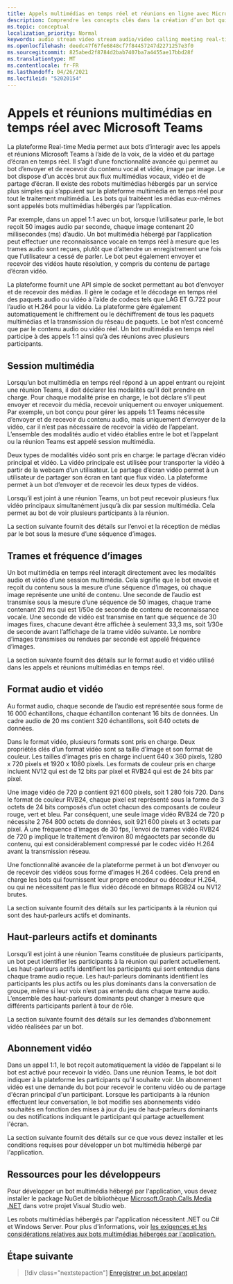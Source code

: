 ```yaml
---
title: Appels multimédias en temps réel et réunions en ligne avec Microsoft Teams
description: Comprendre les concepts clés dans la création d’un bot qui peut mener des appels audio et vidéo en temps réel et des réunions en ligne.
ms.topic: conceptual
localization_priority: Normal
keywords: audio stream video stream audio/video calling meeting real-time media application-hosted media service-hosted media-hosted media
ms.openlocfilehash: deedc47f67fe6848cf7f84457247d2271257e3f0
ms.sourcegitcommit: 825abed2f8784d2bab7407ba7a4455ae17bbd28f
ms.translationtype: MT
ms.contentlocale: fr-FR
ms.lasthandoff: 04/26/2021
ms.locfileid: "52020154"
---
```

# <a name="real-time-media-calls-and-meetings-with-microsoft-teams"></a>Appels et réunions multimédias en temps réel avec Microsoft Teams

La plateforme Real-time Media permet aux bots d’interagir avec les appels et réunions Microsoft Teams à l’aide de la voix, de la vidéo et du partage d’écran en temps réel. Il s’agit d’une fonctionnalité avancée qui permet au bot d’envoyer et de recevoir du contenu vocal et vidéo, image par image. Le bot dispose d’un accès brut aux flux multimédias vocaux, vidéo et de partage d’écran. Il existe des robots multimédias hébergés par un service plus simples qui s’appuient sur la plateforme multimédia en temps réel pour tout le traitement multimédia. Les bots qui traitéent les médias eux-mêmes sont appelés bots multimédias hébergés par l’application.

Par exemple, dans un appel 1:1 avec un bot, lorsque l’utilisateur parle, le bot reçoit 50 images audio par seconde, chaque image contenant 20 millisecondes (ms) d’audio. Un bot multimédia hébergé par l’application peut effectuer une reconnaissance vocale en temps réel à mesure que les trames audio sont reçues, plutôt que d’attendre un enregistrement une fois que l’utilisateur a cessé de parler. Le bot peut également envoyer et recevoir des vidéos haute résolution, y compris du contenu de partage d’écran vidéo.

La plateforme fournit une API simple de socket permettant au bot d’envoyer et de recevoir des médias. Il gère le codage et le décodage en temps réel des paquets audio ou vidéo à l’aide de codecs tels que LAG ET G.722 pour l’audio et H.264 pour la vidéo. La plateforme gère également automatiquement le chiffrement ou le déchiffrement de tous les paquets multimédias et la transmission du réseau de paquets. Le bot n’est concerné que par le contenu audio ou vidéo réel. Un bot multimédia en temps réel participe à des appels 1:1 ainsi qu’à des réunions avec plusieurs participants.

## <a name="media-session"></a>Session multimédia

Lorsqu’un bot multimédia en temps réel répond à un appel entrant ou rejoint une réunion Teams, il doit déclarer les modalités qu’il doit prendre en charge. Pour chaque modalité prise en charge, le bot déclare s’il peut envoyer et recevoir du média, recevoir uniquement ou envoyer uniquement. Par exemple, un bot conçu pour gérer les appels 1:1 Teams nécessite d’envoyer et de recevoir du contenu audio, mais uniquement d’envoyer de la vidéo, car il n’est pas nécessaire de recevoir la vidéo de l’appelant. L’ensemble des modalités audio et vidéo établies entre le bot et l’appelant ou la réunion Teams est appelé session multimédia.

Deux types de modalités vidéo sont pris en charge: le partage d’écran vidéo principal et vidéo. La vidéo principale est utilisée pour transporter la vidéo à partir de la webcam d’un utilisateur. Le partage d’écran vidéo permet à un utilisateur de partager son écran en tant que flux vidéo. La plateforme permet à un bot d’envoyer et de recevoir les deux types de vidéos.

Lorsqu’il est joint à une réunion Teams, un bot peut recevoir plusieurs flux vidéo principaux simultanément jusqu’à dix par session multimédia. Cela permet au bot de voir plusieurs participants à la réunion.

La section suivante fournit des détails sur l’envoi et la réception de médias par le bot sous la mesure d’une séquence d’images.

## <a name="frames-and-frame-rate"></a>Trames et fréquence d’images

Un bot multimédia en temps réel interagit directement avec les modalités audio et vidéo d’une session multimédia. Cela signifie que le bot envoie et reçoit du contenu sous la mesure d’une séquence d’images, où chaque image représente une unité de contenu. Une seconde de l’audio est transmise sous la mesure d’une séquence de 50 images, chaque trame contenant 20 ms qui est 1/50e de seconde de contenu de reconnaissance vocale. Une seconde de vidéo est transmise en tant que séquence de 30 images fixes, chacune devant être affichée à seulement 33,3 ms, soit 1/30e de seconde avant l’affichage de la trame vidéo suivante. Le nombre d’images transmises ou rendues par seconde est appelé fréquence d’images.

La section suivante fournit des détails sur le format audio et vidéo utilisé dans les appels et réunions multimédias en temps réel.

## <a name="audio-and-video-format"></a>Format audio et vidéo

Au format audio, chaque seconde de l’audio est représentée sous forme de 16 000 échantillons, chaque échantillon contenant 16 bits de données. Un cadre audio de 20 ms contient 320 échantillons, soit 640 octets de données.

Dans le format vidéo, plusieurs formats sont pris en charge. Deux propriétés clés d’un format vidéo sont sa taille d’image et son format de couleur. Les tailles d’images pris en charge incluent 640 x 360 pixels, 1280 x 720 pixels et 1920 x 1080 pixels. Les formats de couleur pris en charge incluent NV12 qui est de 12 bits par pixel et RVB24 qui est de 24 bits par pixel.

Une image vidéo de 720 p contient 921 600 pixels, soit 1 280 fois 720. Dans le format de couleur RVB24, chaque pixel est représenté sous la forme de 3 octets de 24 bits composés d’un octet chacun des composants de couleur rouge, vert et bleu. Par conséquent, une seule image vidéo RVB24 de 720 p nécessite 2 764 800 octets de données, soit 921 600 pixels et 3 octets par pixel. À une fréquence d’images de 30 fps, l’envoi de trames vidéo RVB24 de 720 p implique le traitement d’environ 80 mégaoctets par seconde du contenu, qui est considérablement compressé par le codec vidéo H.264 avant la transmission réseau.

Une fonctionnalité avancée de la plateforme permet à un bot d’envoyer ou de recevoir des vidéos sous forme d’images H.264 codées. Cela prend en charge les bots qui fournissent leur propre encodeur ou décodeur H.264, ou qui ne nécessitent pas le flux vidéo décodé en bitmaps RGB24 ou NV12 brutes.

La section suivante fournit des détails sur les participants à la réunion qui sont des haut-parleurs actifs et dominants.

## <a name="active-and-dominant-speakers"></a>Haut-parleurs actifs et dominants

Lorsqu’il est joint à une réunion Teams constituée de plusieurs participants, un bot peut identifier les participants à la réunion qui parlent actuellement. Les haut-parleurs actifs identifient les participants qui sont entendus dans chaque trame audio reçue. Les haut-parleurs dominants identifient les participants les plus actifs ou les plus dominants dans la conversation de groupe, même si leur voix n’est pas entendu dans chaque trame audio. L’ensemble des haut-parleurs dominants peut changer à mesure que différents participants parlent à tour de rôle.

La section suivante fournit des détails sur les demandes d’abonnement vidéo réalisées par un bot.

## <a name="video-subscription"></a>Abonnement vidéo

Dans un appel 1:1, le bot reçoit automatiquement la vidéo de l’appelant si le bot est activé pour recevoir la vidéo. Dans une réunion Teams, le bot doit indiquer à la plateforme les participants qu'il souhaite voir. Un abonnement vidéo est une demande du bot pour recevoir le contenu vidéo ou de partage d'écran principal d'un participant. Lorsque les participants à la réunion effectuent leur conversation, le bot modifie ses abonnements vidéo souhaités en fonction des mises à jour du jeu de haut-parleurs dominants ou des notifications indiquant le participant qui partage actuellement l'écran.

La section suivante fournit des détails sur ce que vous devez installer et les conditions requises pour développer un bot multimédia hébergé par l'application.

## <a name="developer-resources"></a>Ressources pour les développeurs

Pour développer un bot multimédia hébergé par l'application, vous devez installer le package NuGet de bibliothèque [Microsoft.Graph.Calls.Media .NET](https://www.nuget.org/packages/Microsoft.Graph.Communications.Calls.Media/) dans votre projet Visual Studio web.

Les robots multimédias hébergés par l'application nécessitent .NET ou C# et Windows Server. Pour plus d'informations, voir [les exigences et les considérations relatives aux bots multimédias hébergés par l'application.](requirements-considerations-application-hosted-media-bots.md#c-or-net-and-windows-server-for-development)

## <a name="next-step"></a>Étape suivante

> [!div class="nextstepaction"]
> [Enregistrer un bot appelant](~/bots/calls-and-meetings/registering-calling-bot.md)
